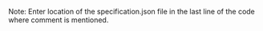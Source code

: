 Note: Enter location of the specification.json file in the last line of the code where comment is mentioned.
